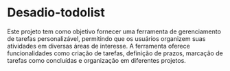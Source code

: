 # Desadio-todolist
Este projeto tem como objetivo fornecer uma ferramenta de gerenciamento de tarefas personalizável, permitindo que os usuários organizem suas atividades em diversas áreas de interesse.  A ferramenta oferece funcionalidades como criação de tarefas, definição de prazos, marcação de tarefas como concluídas e organização em diferentes projetos.
